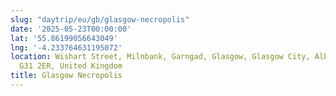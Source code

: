 ```yaml
---
slug: "daytrip/eu/gb/glasgow-necropolis"
date: '2025-05-23T00:00:00'
lat: '55.86199056643049'
lng: '-4.233764631195072'
location: Wishart Street, Milnbank, Garngad, Glasgow, Glasgow City, Alba / Scotland,
  G31 2ER, United Kingdom
title: Glasgow Necropolis
---
```



